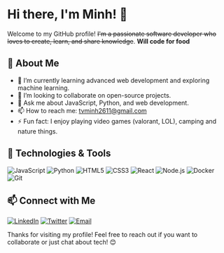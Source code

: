 # Hi there, I'm Minh! 👋

Welcome to my GitHub profile! ~~I'm a passionate software developer who loves to create, learn, and share knowledge~~. 
**Will code for food**


## 🚀 About Me

- 🌱 I’m currently learning advanced web development and exploring machine learning.
- 👯 I’m looking to collaborate on open-source projects.
- 💬 Ask me about JavaScript, Python, and web development.
- 📫 How to reach me: [tvminh2611@gmail.com](mailto:tvminh2611@gmail.com)
- ⚡ Fun fact: I enjoy playing video games (valorant, LOL), camping and nature things.

## 🔧 Technologies & Tools

![JavaScript](https://img.shields.io/badge/-JavaScript-black?style=flat-square&logo=javascript)
![Python](https://img.shields.io/badge/-Python-black?style=flat-square&logo=python)
![HTML5](https://img.shields.io/badge/-HTML5-black?style=flat-square&logo=html5)
![CSS3](https://img.shields.io/badge/-CSS3-black?style=flat-square&logo=css3)
![React](https://img.shields.io/badge/-React-black?style=flat-square&logo=react)
![Node.js](https://img.shields.io/badge/-Node.js-black?style=flat-square&logo=node.js)
![Docker](https://img.shields.io/badge/-Docker-black?style=flat-square&logo=docker)
![Git](https://img.shields.io/badge/-Git-black?style=flat-square&logo=git)

## 📫 Connect with Me

[![LinkedIn](https://img.shields.io/badge/LinkedIn-blue?style=flat-square&logo=linkedin)](https://www.linkedin.com/in/minh-trinh-van-4a29a2210/)
[![Twitter](https://img.shields.io/badge/Twitter-black?style=flat-square&logo=x)](https://x.com/minhtrinh2611)
[![Email](https://img.shields.io/badge/Email-black?style=flat-square&logo=gmail)](mailto:tvminh2611@gmail.com)

Thanks for visiting my profile! Feel free to reach out if you want to collaborate or just chat about tech! 😊
